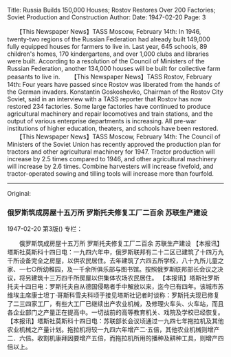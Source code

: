 Title: Russia Builds 150,000 Houses; Rostov Restores Over 200 Factories; Soviet Production and Construction
Author:
Date: 1947-02-20
Page: 3

　　【This Newspaper News】TASS Moscow, February 14th: In 1946, twenty-two regions of the Russian Federation had already built 149,000 fully equipped houses for farmers to live in. Last year, 645 schools, 89 children's homes, 170 kindergartens, and over 1,000 clubs and libraries were built. According to a resolution of the Council of Ministers of the Russian Federation, another 134,000 houses will be built for collective farm peasants to live in.
　　【This Newspaper News】TASS Rostov, February 14th: Four years have passed since Rostov was liberated from the hands of the German invaders. Konstantin Goskoshevko, Chairman of the Rostov City Soviet, said in an interview with a TASS reporter that Rostov has now restored 234 factories. Some large factories have continued to produce agricultural machinery and repair locomotives and train stations, and the output of various enterprise departments is increasing. All pre-war institutions of higher education, theaters, and schools have been restored.
　　【This Newspaper News】TASS Moscow, February 14th: The Council of Ministers of the Soviet Union has recently approved the production plan for tractors and other agricultural machinery for 1947. Tractor production will increase by 2.5 times compared to 1946, and other agricultural machinery will increase by 2.6 times. Combine harvesters will increase fivefold, and tractor-operated sowing and tilling tools will increase more than fourfold.



<hr /> 

Original: 


### 俄罗斯筑成房屋十五万所  罗斯托夫修复工厂二百余  苏联生产建设

1947-02-20
第3版()
专栏：

　　俄罗斯筑成房屋十五万所
    罗斯托夫修复工厂二百余
    苏联生产建设
    【本报讯】塔斯社莫斯科十四日电：一九四六年中，俄罗斯联邦有二十二区已建筑了十四万九千所设备完全之房屋，以供农民居住。去年建筑了六四五所学校，八十九所儿童之家、一七○所幼稚园，及一千余所俱乐部与图书馆。按照俄罗斯联邦部长会议之决议，将另建筑十三万四千所房屋以供集体农场农民居住。
    【本报讯】塔斯社罗斯托夫十四日电：罗斯托夫自从德国侵略者手中解放以来，迄今已有四年。该城市苏维埃主席康士坦丁·哥斯科雪夫科顷于接见塔斯社记者时谈称：罗斯托夫现已修复了二三四家工厂，有些大工厂已继续出产农业机械，及修理火车头、火车站，而且各企业部门之产量正在提高中。一切战前的高等教育机关、戏院及学校已经恢复。
    【本报讯】塔斯社莫斯科十四日电：苏联部长会议顷通过一九四七年拖拉机及其他农业机械之产量计划。拖拉机将较一九四六年增产二·五倍，其他农业机械则增产二．六倍。收割机康拜因要增产五倍，而拖拉机所用的播种及耕种工具，则增产四倍以上。
